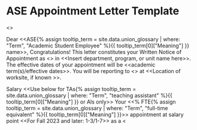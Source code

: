 # ASE Appointment Letter Template 

<<Date>>

Dear <<<span class="tooltip">ASE<span class="tooltip-text">{% assign tooltip_term = site.data.union_glossary | where: "Term", "Academic Student Employee" %}{{ tooltip_term[0]["Meaning"] }}</span></span> name>>,
Congratulations! This letter constitutes your Written Notice of Appointment as <<Insert name and number of job code>> in <<Insert department, program, or unit name here>>. The effective dates of your appointment will be <<academic term(s)/effective dates>>. You will be reporting to <<Supervisor Name>> at <<Location of worksite, if known >>.

Salary
<<Use below for <span class="tooltip">TAs<span class="tooltip-text">{% assign tooltip_term = site.data.union_glossary | where: "Term", "teaching assistant" %}{{ tooltip_term[0]["Meaning"] }}</span></span> or Als only>>
Your <<\% <span class="tooltip">FTE<span class="tooltip-text">{% assign tooltip_term = site.data.union_glossary | where: "Term", "full-time equivalent" %}{{ tooltip_term[0]["Meaning"] }}</span></span>>> appointment at salary point <<For Fall 2023 and later: 1-3/1-7>> as a <<title name>> includes a gross salary of approximately <<wage rate>>.
<<Use for other salaried <span class="tooltip">ASE<span class="tooltip-text">{% assign tooltip_term = site.data.union_glossary | where: "Term", "Academic Student Employee" %}{{ tooltip_term[0]["Meaning"] }}</span></span> titles>>
Your <<\% <span class="tooltip">FTE<span class="tooltip-text">{% assign tooltip_term = site.data.union_glossary | where: "Term", "full-time equivalent" %}{{ tooltip_term[0]["Meaning"] }}</span></span>>> appointment as a <<title name>> includes a gross salary of approximately <<wage rate>>.

## <<Use for other hourly ASE titles>>

Your appointment as a <<title name>> shall be for <<range of hours per week>> at <<hourly wage >>.
<<Use for <span class="tooltip">ASE<span class="tooltip-text">{% assign tooltip_term = site.data.union_glossary | where: "Term", "Academic Student Employee" %}{{ tooltip_term[0]["Meaning"] }}</span></span> titles with systemwide salary scales>>
Academic Student Employee (<span class="tooltip">ASE<span class="tooltip-text">{% assign tooltip_term = site.data.union_glossary | where: "Term", "Academic Student Employee" %}{{ tooltip_term[0]["Meaning"] }}</span></span>) wages are established on the appropriate salary scales, which can be found here: https://www.<span class="tooltip">ucop.<span class="tooltip-text">{% assign tooltip_term = site.data.union_glossary | where: "Term", "UC Office of the President" %}{{ tooltip_term[0]["Meaning"] }}</span></span>edu/academic-personnel-programs/compensation/. Your wage rate as a salaried ASE is dependent on your hiring campus. Additional information about campus specific salary scales is available on website listed above. <<Insert any additional local wage practice information here>>
<<Use for <span class="tooltip">ASE<span class="tooltip-text">{% assign tooltip_term = site.data.union_glossary | where: "Term", "Academic Student Employee" %}{{ tooltip_term[0]["Meaning"] }}</span></span> titles with local salary scales, e.g. Readers, Tutors>>
Academic Student Employee (<span class="tooltip">ASE<span class="tooltip-text">{% assign tooltip_term = site.data.union_glossary | where: "Term", "Academic Student Employee" %}{{ tooltip_term[0]["Meaning"] }}</span></span>) wages are established on the appropriate campus-established salary scales, which can be found here: <<Insert local salary scales and other local wage practice information here>>

## Workload

Pursuant to <a href="/uaw/ase-2022-2025-contract/article-34">Article 34 - Workload</a>, if you have any concerns regarding your assigned workload during the course of your appointment, you must immediately communicate these concerns to your supervisor.

## Academic Eligibility Standards

<<Sample Language below - Campuses may use alternative language around academic eligibility>>
Your appointment is subject to regular review by the Graduate Division. You must meet and maintain all academic eligibility standards appropriate to this appointment (such as, GPA, units of incomplete grades, academic progress, etc.). Please see: <<Insert local graduate division policies>>

## Represented Position

Your position is covered by a collective bargaining agreement between the University of California and the United Automobile, Aerospace, and Agricultural Implement Workers of America (UAW). A copy of the
collective bargaining agreement is available at: https://ucnet.universityofcalifornia.edu/labor/bargainingunits/bx/contract.html. Should you require assistance, you may contact the UAW. The University is required to release names and department addresses of all <span class="tooltip">ASEs<span class="tooltip-text">{% assign tooltip_term = site.data.union_glossary | where: "Term", "Academic Student Employee" %}{{ tooltip_term[0]["Meaning"] }}</span></span> to the UAW each academic term. A UAW membership election form can be found at: <<direct link to the UAW website containing the Membership Election Form $\gg$.

## New Employee Orientation

<<Insert information on new hire orientation for <span class="tooltip">ASEs<span class="tooltip-text">{% assign tooltip_term = site.data.union_glossary | where: "Term", "Academic Student Employee" %}{{ tooltip_term[0]["Meaning"] }}</span></span>>>

## Employment File

The University of California will establish and maintain a file that will contain information related to your employment. New material may be added to your file over the course of your employment. Should you wish to review your employment file, please contact <<insert appropriate local contact or process>>.

## Fee Remissions

Pursuant to <a href="/uaw/ase-2022-2025-contract/article-11">Article 11</a> - <span class="tooltip">Fee Remission<span class="tooltip-text">{% assign tooltip_term = site.data.union_glossary | where: "Term", "Partial Fee Remission" %}{{ tooltip_term[0]["Meaning"] }}</span></span>, eligible graduate student employees appointed at 25\% or greater are entitled to 100% remission of tuition and eligible fees charged. The fees included in the fee remission are the: (1) Student Services Fee, (2) <span class="tooltip">premium<span class="tooltip-text">{% assign tooltip_term = site.data.union_glossary | where: "Term", "insurance premium" %}{{ tooltip_term[0]["Meaning"] }}</span></span> for the Student Health Insurance Program (SHIP), and (3) 100\% partial fee remission toward campus fees as set forth in the collective bargaining agreement. <<For \#3, use the previous $\mathbf{\$ 1 0 0} / \mathbf{1 5 0}$ campus fee remission language instead, until the start of AY 23-24>> UC will cover <span class="tooltip">Nonresident Supplemental Tuition<span class="tooltip-text">{% assign tooltip_term = site.data.union_glossary | where: "Term", "Nonresident Supplemental Tuition" %}{{ tooltip_term[0]["Meaning"] }}</span></span> for up to three (3) years for eligible <span class="tooltip">ASEs<span class="tooltip-text">{% assign tooltip_term = site.data.union_glossary | where: "Term", "Academic Student Employee" %}{{ tooltip_term[0]["Meaning"] }}</span></span> employed at 25% or greater who have advanced to candidacy in their degree program. <<insert any local NRST remission practice here and/or insert relevant links here>> ASEs hired from the self-supporting graduate programs are not eligible for fee remissions greater than the state-supported equivalent rates. <<insert any other local information on fee remission practices as needed>>

## Childcare Benefit

Pursuant to <a href="/uaw/ase-2022-2025-contract/article-4">Article 4 - Childcare</a>, <span class="tooltip">ASEs<span class="tooltip-text">{% assign tooltip_term = site.data.union_glossary | where: "Term", "Academic Student Employee" %}{{ tooltip_term[0]["Meaning"] }}</span></span> with an eligible appointment shall be eligible to participate in the Childcare Reimbursement Program. Information and related forms can be found at:<<LINK>>.

## Accommodations

Academic Student Employees who are disabled or become disabled should notify their supervisor or department to request reasonable accommodations, in advance of their start date or any time during their appointment, in accordance with <a href="/uaw/ase-2022-2025-contract/article-24">Article 24 - Reasonable Accommodation</a> <<link to article>>.

An <span class="tooltip">ASE<span class="tooltip-text">{% assign tooltip_term = site.data.union_glossary | where: "Term", "Academic Student Employee" %}{{ tooltip_term[0]["Meaning"] }}</span></span> who anticipates a need for access to an all-gender restroom or lactation room during the course of their appointment should refer to <a href="/uaw/ase-2022-2025-contract/article-21">Article 21- Non-Discrimination in Employment</a> <<link to article>> and contact their hiring department/unit <<insert hiring department/unit contact>> or <<insert campus Labor Relations contact>> as soon as possible after receiving this written notice of appointment.

## Work Authorization

This offer of employment is contingent upon your ability to prove that you are authorized to work in the United States, as required by the Immigration Reform and Control Act of 1986. Also, the State of California requires that we inform all academic appointees of the Political Reform Act of 1974. This Act prohibits public officials from participating in governmental decisions when personal financial interests may be affected by those decisions. The Act requires that all government employees and officials disqualify themselves from participating in a governmental decision when a financial conflict of interest is present.

Please sign and date below to indicate you understand and accept the terms of your appointment and return one copy to <<insert contact name>>, your hiring contact. Failure to return a signed letter by <<DATE>> constitutes rejection of this offer.

I wish you much success as a <<title>> and on behalf of the University I thank you for assuming this important responsibility.

Sincerely,
<<Head of hiring department, program, or unit>>
Cc: Graduate Division

